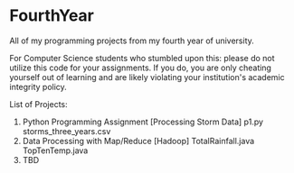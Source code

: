 # FourthYear

All of my programming projects from my fourth year of university.

For Computer Science students who stumbled upon this: please do not utilize this code for your assignments. If you do, you are only cheating yourself out of learning and are likely violating your institution's academic integrity policy.

List of Projects:
1. Python Programming Assignment [Processing Storm Data]
   p1.py
   storms_three_years.csv
2. Data Processing with Map/Reduce [Hadoop]
   TotalRainfall.java
   TopTenTemp.java
3. TBD
